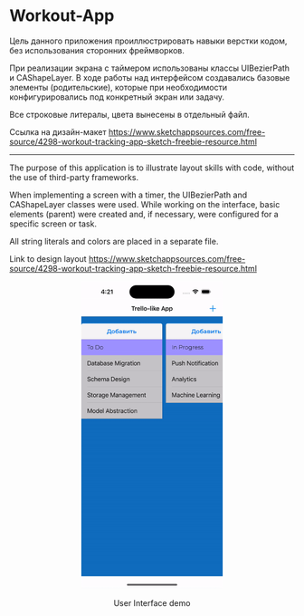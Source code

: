# Workout-App

Цель данного приложения проиллюстрировать навыки верстки кодом, без использования сторонних фреймворков.

При реализации экрана с таймером использованы классы UIBezierPath и CAShapeLayer. В ходе работы над интерфейсом создавались базовые элементы (родительские), которые при необходимости конфигурировались под конкретный экран или задачу.

Все строковые литералы, цвета вынесены в отдельный файл.

Ссылка на дизайн-макет https://www.sketchappsources.com/free-source/4298-workout-tracking-app-sketch-freebie-resource.html

__________

The purpose of this application is to illustrate layout skills with code, without the use of third-party frameworks.

When implementing a screen with a timer, the UIBezierPath and CAShapeLayer classes were used. While working on the interface, basic elements (parent) were created and, if necessary, were configured for a specific screen or task.

All string literals and colors are placed in a separate file.

Link to design layout https://www.sketchappsources.com/free-source/4298-workout-tracking-app-sketch-freebie-resource.html


<div align="center">
  <img src="https://github.com/MikhailUstyantsev/trello-like-app/blob/main/AppDemo.gif" width="250" />
</div>

<p align="center">
  User Interface demo
</p>

